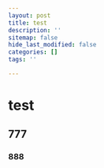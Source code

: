 ```yaml
---
layout: post
title: test
description: ''
sitemap: false
hide_last_modified: false
categories: []
tags: ''

---
```

# test

## 777

### 888